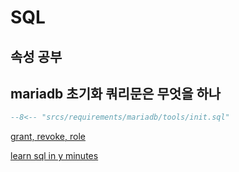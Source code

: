 # SQL

## 속성 공부

## mariadb 초기화 쿼리문은 무엇을 하나

```sql
--8<-- "srcs/requirements/mariadb/tools/init.sql"
```

[grant, revoke, role](https://nowes00.tistory.com/8)

[learn sql in y minutes](https://learnxinyminutes.com/docs/sql/)
